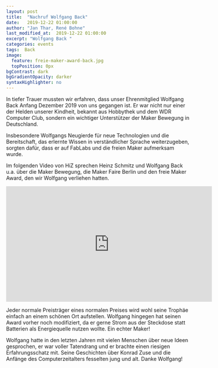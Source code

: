 ```yaml
---
layout: post
title:  "Nachruf Wolfgang Back"
date:   2019-12-22 01:00:00
author: "Jan Thar, René Bohne"
last_modified_at:  2019-12-22 01:00:00
excerpt: "Wolfgang Back "
categories: events
tags:  Back
image:
  feature: freie-maker-award-back.jpg
  topPosition: 0px
bgContrast: dark
bgGradientOpacity: darker
syntaxHighlighter: no
---
```

In tiefer Trauer mussten wir erfahren, dass unser Ehrenmitglied Wolfgang Back Anfang Dezember 2019 von uns gegangen ist. Er war nicht nur einer der Helden unserer Kindheit, bekannt aus Hobbythek und dem WDR Computer Club, sondern ein wichtiger Unterstützer der Maker Bewegung in Deutschland.

Insbesondere Wolfgangs Neugierde für neue Technologien und die Bereitschaft, das erlernte Wissen in verständlicher Sprache weiterzugeben, sorgten dafür, dass er auf FabLabs und die freien Maker aufmerksam wurde.

Im folgenden Video von HiZ sprechen Heinz Schmitz und Wolfgang Back u.a. über die Maker Bewegung, die Maker Faire Berlin und den freie Maker Award, den wir Wolfgang verliehen hatten.

<div class="videoWrapper">
<iframe width="560" height="315" src="https://www.youtube.com/watch?v=OnMTwxLiHbc?rel=0" frameborder="0" allowfullscreen></iframe>
</div>

Jeder normale Preisträger eines normalen Preises wird wohl seine Trophäe einfach an einem schönen Ort aufstellen. Wolfgang hingegen hat seinen Award vorher noch modifiziert, da er gerne Strom aus der Steckdose statt Batterien als Energiequelle nutzen wollte. Ein echter Maker!

Wolfgang hatte in den letzten Jahren mit vielen Menschen über neue Ideen gesprochen, er war voller Tatendrang und er brachte einen riesigen Erfahrungsschatz mit. Seine Geschichten über Konrad Zuse und die Anfänge des Computerzeitalters fesselten jung und alt. Danke Wolfgang!
